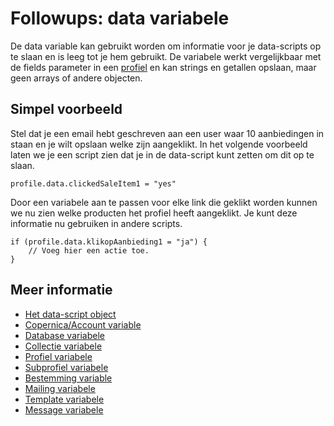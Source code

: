 # Followups: **data** variabele

De data variable kan gebruikt worden om informatie voor je data-scripts 
op te slaan en is leeg tot je hem gebruikt. De variabele werkt vergelijkbaar 
met de fields parameter in een [profiel](./followups-scripting-profile) en kan strings en getallen opslaan,
maar geen arrays of andere objecten.

## Simpel voorbeeld

Stel dat je een email hebt geschreven aan een user waar 10 aanbiedingen in
staan en je wilt opslaan welke zijn aangeklikt. In het volgende voorbeeld 
laten we je een script zien dat je in de data-script kunt zetten om dit op 
te slaan.

    profile.data.clickedSaleItem1 = "yes"

Door een variabele aan te passen voor elke link die geklikt worden kunnen 
we nu zien welke producten het profiel heeft aangeklikt. Je kunt deze informatie
nu gebruiken in andere scripts.

    if (profile.data.klikopAanbieding1 = "ja") {
        // Voeg hier een actie toe.
    }

## Meer informatie

* [Het data-script object](./followups-scripting)
* [Copernica/Account variable](./followups-scripting-copernica)
* [Database variabele](./followups-scripting-database)
* [Collectie variabele](./followups-scripting-collection)
* [Profiel variabele](./followups-scripting-profile)
* [Subprofiel variabele](./followups-scripting-subprofile)
* [Bestemming variable](./followups-scripting-destination)
* [Mailing variabele](./followups-scripting-mailing)
* [Template variabele](./followups-scripting-template)
* [Message variabele](./followups-scripting-message)
